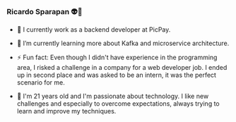 ### Ricardo Sparapan :alien:👋


- 🔭 I currently work as a backend developer at PicPay. 

- 🌱 I’m currently learning more about Kafka and microservice architecture.

- ⚡ Fun fact: Even though I didn't have experience in the programming area, I risked a challenge in a company for a web developer job. I ended up in second place and was asked to be an intern, it was the perfect scenario for me. 

- :memo: I'm 21 years old and I'm passionate about technology. I like new challenges and especially to overcome expectations, always trying to learn and improve my techniques.


